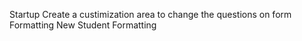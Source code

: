 Startup
  Create a custimization area to change the questions on form
  Formatting
New Student
  Formatting

